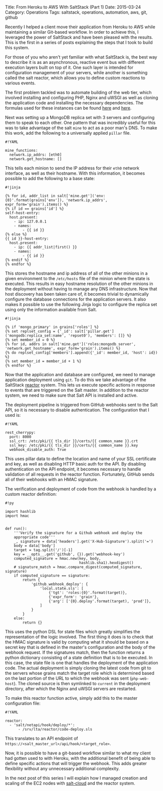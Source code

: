 Title: From Heroku to AWS With SaltStack (Part 1)
Date: 2015-03-24
Category: Operations
Tags: saltstack, operations, automation, aws, git, github

Recently I helped a client move their application from Heroku to AWS while maintaining a similar Git-based workflow. In order to achieve this, I leveraged the power of SaltStack and have been pleased with the results. This is the first in a series of posts explaining the steps that I took to build this system.

For those of you who aren't yet familiar with what SaltStack is, the best way to describe it is as an asynchronous, reactive event bus with different execution layers built on top of it. One such layer is intended for configuration management of your servers, while another is something called the salt reactor, which allows you to define custom reactions to various events.

The first problem tackled was to automate building of the web tier, which involved installing and configuring PHP, Nginx and uWSGI as well as cloning the application code and installing the necessary dependencies. The formulas used for these instances can be found [here](https://github.com/blarghmatey/nginx-formula) and [here](https://github.com/blarghmatey/uwsgi-formula).

Next was setting up a MongoDB replica set with 3 servers and configuring them to speak to each other. One pattern that was incredibly useful for this was to take advantage of the salt `mine` to act as a poor man's DNS. To make this work, add the following to a universally applied `pillar` file.

```
#!YAML

mine_functions:
  network.ip_addrs: [eth0]
  network.get_hostname: []
```

This tells each minion to send the IP address for their `eth0` network interface, as well as their hostname. With this information, it becomes possible to add the following to a base state:

```
#!jinja

{% for id, addr_list in salt['mine.get']('env:{0}'.format(grains['env']), 'network.ip_addrs', expr_form='grain').items() %}
{% if id == grains['id'] %}
self-host-entry:
  host.present:
    - ip: 127.0.0.1
    - names:
        - {{ id }}
{% else %}
{{ id }}-host-entry:
  host.present:
    - ip: {{ addr_list|first() }}
    - names:
        - {{ id }}
{% endif %}
{% endfor %}

```

This stores the hostname and ip address of all of the other minions in a given environment to the `/etc/hosts` file of the minion where the state is executed. This results in easy hostname resolution of the other minions in the deployment without having to manage any DNS infrastructure. Now that host discovery has been taken care of, it becomes trivial to dynamically configure the database connections for the application servers. It also makes it possible to use the following Jinja logic to configure the replica set using only the information available from Salt.

```
#!jinja

{% if 'mongo_primary' in grains['roles'] %}
{% set replset_config = {'_id': salt['pillar.get']('mongodb:replica_set:name', 'repset0'), 'members': []} %}
{% set member_id = 0 %}
{% for id, addrs in salt['mine.get']('roles:mongodb_server', 'network.get_hostname', expr_form='grain').items() %}
{% do replset_config['members'].append({'_id': member_id, 'host': id}) %}
{% set member_id = member_id + 1 %}
{% endfor %}
```

Now that the application and database are configured, we need to manage application deployment using `git`. To do this we take advantage of the SaltStack [reactor](http://docs.saltstack.com/en/latest/topics/reactor/) system. This lets us execute specific actions in response to events that are triggered on the Salt master. In addition to the reactor system, we need to make sure that Salt API is installed and active.

The deployment pipeline is triggered from GitHub webhooks sent to the Salt API, so it is necessary to disable authentication. The configuration that I used is:
```
#!YAML

rest_cherrypy:
  port: 8000
  ssl_crt: /etc/pki/{{ tls_dir }}/certs/{{ common_name }}.crt
  ssl_key: /etc/pki/{{ tls_dir }}/certs/{{ common_name }}.key
  webhook_disable_auth: True
```
This uses pillar data to define the location and name of your SSL certificate and key, as well as disabling HTTP basic auth for the API. By disabling authentication on the API endpoint, it becomes necessary to handle validation of all requests in the reactor function. Fortunately, GitHub sends all of their webhooks with an HMAC signature.

The verification and deployment of code from the webhook is handled by a custom reactor definition:
```
#!py

import hashlib
import hmac


def run():
    '''Verify the signature for a Github webhook and deploy the
    appropriate code'''
    _, signature = data['headers'].get('X-Hub-Signature').split('=')
    body = data['body']
    target = tag.split('/')[-1]
    key = __opts__.get('github', {}).get('webhook-key')
    computed_signature = hmac.new(key, body,
                                  hashlib.sha1).hexdigest()
    # signature_match = hmac.compare_digest(computed_signature, signature)
    if computed_signature == signature:
        return {
            'github_webhook_deploy': {
                'local.state.sls': [
                    {'tgt': 'roles:{0}'.format(target)},
                    {'expr_form': 'grain'},
                    {'arg': ['{0}.deploy'.format(target), 'prod']},
                ]
            }
        }
    else:
        return {}
```
This uses the python DSL for state files which greatly simplifies the representation of the logic involved. The first thing it does is to check that the HMAC signature is valid by computing what it should be based on a secret key that is defined in the master's configuration and the body of the webhook request. If the signatures match, then the function returns a python dictionary consisting of a state definition that is to be executed. In this case, the state file is one that handles the deployment of the application code. The actual deployment is simply cloning the latest code from git to the servers whose grains match the target role which is determined based on the last portion of the URL to which the webhook was sent (`php-web-host`). The cloned source is then symlinked to `current` in the deployment directory, after which the Nginx and uWSGI servers are restarted.

To make this reactor function active, simply add this to the master configuration file:
```
#!YAML

reactor:
  - 'salt/netapi/hook/deploy/*':
      - /srv/lta/reactor/code-deploy.sls
```
This translates to an API endpoint of `https://<salt_master_url>/api/hook/<target_role>`.

Now, it is possible to have a git-based workflow similar to what my client had gotten used to with Heroku, with the additional benefit of being able to define specific actions that will trigger the webhook. This adds greater flexibility without any unnecessary additional complexity.

In the next post of this series I will explain how I managed creation and scaling of the EC2 nodes with [salt-cloud](http://docs.saltstack.com/en/latest/topics/cloud/) and the reactor system.

